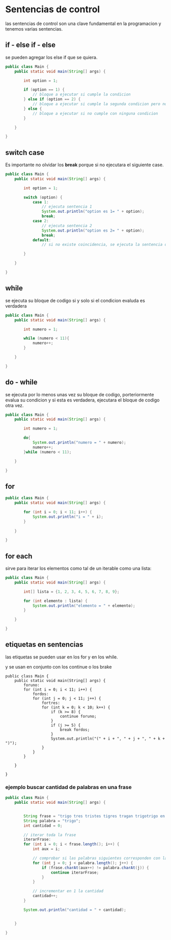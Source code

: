 # Sentencias de control

las sentencias de control son una clave fundamental en la programacion y tenemos varias sentencias.

## if - else if - else

se pueden agregar los else if que se quiera.

```java
public class Main {
    public static void main(String[] args) {

        int option = 1;

        if (option == 1) {
            // bloque a ejecutar si cumple la condicion
        } else if (option == 2) {
            // bloque a ejecutar si cumple la segunda condicion pero no la primera
        } else {
            // bloque a ejecutar si no cumple con ninguna condicion
        }

    }

}
```

## switch case

Es importante no olvidar los **break** porque si no ejecutara el siguiente case.

```java
public class Main {
    public static void main(String[] args) {

        int option = 1;

        switch (option) {
            case 1:
                // ejecuta sentencia 1
                System.out.println("option es 1= " + option);
                break;
            case 2:
                // ejecuta sentencia 2
                System.out.println("option es 2= " + option);
                break;
            default:
                // si no existe coincidencia, se ejecuta la sentencia default

        }

    }

}
```

## while 

se ejecuta su bloque de codigo si y solo si el condicion evaluda es verdadera

```java
public class Main {
    public static void main(String[] args) {

        int numero = 1;

        while (numero < 11){
            numero++;
        }

    }

}
```

## do - while

se ejecuta por lo menos unas vez su bloque de codigo, porteriormente evalua su condicion y si esta es verdadera, ejecutara el bloque de codigo otra vez.

```java
public class Main {
    public static void main(String[] args) {

        int numero = 1;

        do{
            System.out.println("numero = " + numero);
            numero++;
        }while (numero < 11);

    }

}
```

## for 

```java
public class Main {
    public static void main(String[] args) {

        for (int i = 0; i < 11; i++) {
            System.out.println("i = " + i);
        }
        
    }

}
```

## for each

sirve para iterar los elementos como tal de un iterable como una lista:

```java
public class Main {
    public static void main(String[] args) {

        int[] lista = {1, 2, 3, 4, 5, 6, 7, 8, 9};

        for (int elemento : lista) {
            System.out.println("elemento = " + elemento);
        }

    }

}
```

## etiquetas en sentencias

las etiquetas se pueden usar en los for y en los while.

y se usan en conjunto con los continue o los brake

```jova
public class Main {
    public static void main(String[] args) {
        foruno:
        for (int i = 0; i < 11; i++) {
            fordos:
            for (int j = 0; j < 11; j++) {
                fortres:
                for (int k = 0; k < 10; k++) {
                    if (k >= 8) {
                        continue foruno;
                    }
                    if (j >= 5) {
                        break fordos;
                    }
                    System.out.println("(" + i + ", " + j + ", " + k + ")");
                }
            }
        }

    }

}
```

### ejemplo buscar cantidad de palabras en una frase

```java
public class Main {
    public static void main(String[] args) {


        String frase = "trigo tres tristes tigres tragan trigotrigo en un trigaltrigotrigo";
        String palabra = "trigo";
        int cantidad = 0;

        // iterar toda la frase
        iterarFrase:
        for (int i = 0; i < frase.length(); i++) {
            int aux = i;

            // comprobar si las palabras siguientes corresponden con la palabra
            for (int j = 0; j < palabra.length(); j++) {
                if (frase.charAt(aux++) != palabra.charAt(j)) {
                    continue iterarFrase;
                }
            }

            // incrementar en 1 la cantidad
            cantidad++;
        }

        System.out.println("cantidad = " + cantidad);


    }

}
```